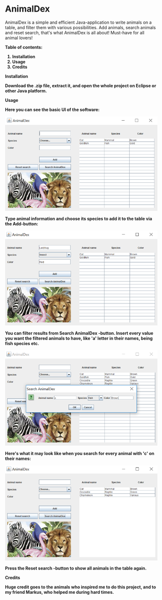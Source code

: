 # AnimalDex
AnimalDex is a simple and efficient Java-application to write animals on a table, and filter them with various possibilities. Add animals, search animals and reset search, that's what AnimalDex is all about! Must-have for all animal lovers!

<b>Table of contents:<b>
1. Installation
2. Usage
3. Credits

<b>Installation<b>
  
  Download the .zip file, extract it, and open the whole project on Eclipse or other Java platform.
  
<b>Usage<b>
  
  Here you can see the basic UI of the software:
  
  ![Alt text](https://github.com/bishasaurus/AnimalDex/blob/master/screenshot1.png)
  
  Type animal information and choose its species to add it to the table via the Add-button:
  
  ![Alt text](https://github.com/bishasaurus/AnimalDex/blob/master/screenshot%204.png)
  
  You can filter results from Search AnimalDex -button. Insert every value you want the filtered animals to have, like 'a' letter in their names, being fish species etc.
  
   ![Alt text](https://github.com/bishasaurus/AnimalDex/blob/master/screenshot2.png)

Here's what it may look like when you search for every animal with 'c' on their names:

 ![Alt text](https://github.com/bishasaurus/AnimalDex/blob/master/screenshot3.png)
 
 Press the Reset search -button to show all animals in the table again.
 
 <b>Credits<b>
  
  Huge credit goes to the animals who inspired me to do this project, and to my friend Markus, who helped me during hard times.
